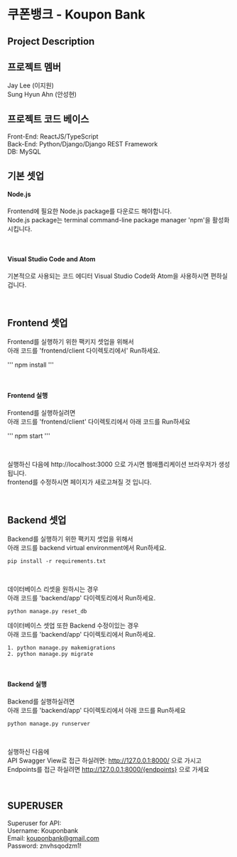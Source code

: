 # 쿠폰뱅크 - Koupon Bank

## Project Description

## 프로젝트 멤버
Jay Lee (이지원) <br>
Sung Hyun Ahn (안성현)

## 프로젝트 코드 베이스
Front-End: ReactJS/TypeScript <br>
Back-End: Python/Django/Django REST Framework <br>
DB: MySQL

## 기본 셋업
#### Node.js
Frontend에 필요한 Node.js package를 다운로드 해야합니다. <br>
Node.js package는 terminal command-line package manager 'npm'을 활성화 시킵니다. 

<br>

#### Visual Studio Code and Atom 
기본적으로 사용되는 코드 에디터 Visual Studio Code와 Atom을 사용하시면 편하실겁니다.

<br>

## Frontend 셋업 
Frontend를 실행하기 위한 팩키지 셋업을 위해서 <br>
아래 코드를 'frontend/client 다이렉토리에서' Run하세요. <br>

'''
npm install
'''

<br>

#### Frontend 실행
Frontend를 실행하실려면 <br>
아래 코드를 'frontend/client' 다이렉토리에서 아래 코드를 Run하세요 <br>

'''
npm start
'''

<br>

실행하신 다음에 http://localhost:3000 으로 가시면 웹애플리케이션 브라우저가 생성됩니다. <br>
frontend를 수정하시면 페이지가 새로고쳐질 것 입니다.

<br>

## Backend 셋업
Backend를 실행하기 위한 팩키지 셋업을 위해서 <br>
아래 코드를 backend virtual environment에서 Run하세요. <br>

```
pip install -r requirements.txt
```

<br>

데이터베이스 리셋을 원하시는 경우 <br>
아래 코드를 'backend/app' 다이렉토리에서 Run하세요. <br>

```
python manage.py reset_db
```

데이터베이스 셋업 또한 Backend 수정이있는 경우 <br>
아래 코드를 'backend/app' 다이렉토리에서 Run하세요. <br>

```
1. python manage.py makemigrations
2. python manage.py migrate
```

<br>

#### Backend 실행
Backend를 실행하실려면 <br>
아래 코드를 'backend/app' 다이렉토리에서 아래 코드를 Run하세요 <br>
```
python manage.py runserver
```

<br>

실행하신 다음에 <br>
API Swagger View로 접근 하실려면: http://127.0.0.1:8000/ 으로 가시고 <br>
Endpoints를 접근 하실려면 http://127.0.0.1:8000/{endpoints} 으로 가세요

<br>

## SUPERUSER
Superuser for API: <br>
Username: Kouponbank <br>
Email: kouponbank@gmail.com <br>
Password: znvhsqodzm1! <br>




